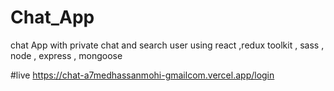# Chat_App
chat App with private chat and search user using react ,redux toolkit , sass , node , express , mongoose

#live
https://chat-a7medhassanmohi-gmailcom.vercel.app/login
